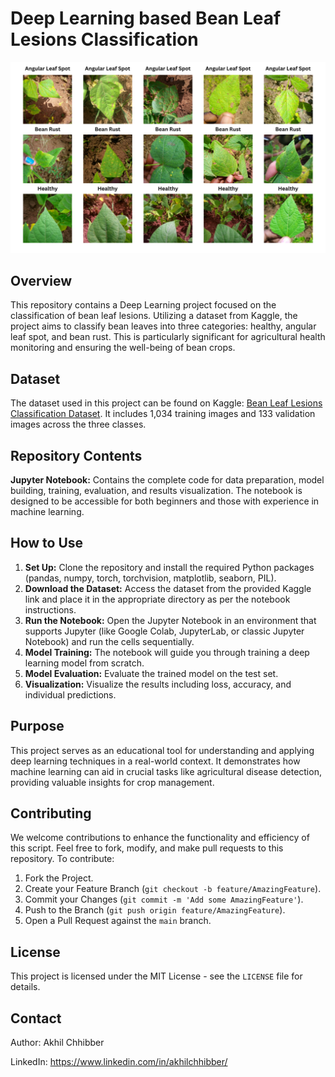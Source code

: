 # Deep Learning based Bean Leaf Lesions Classification
<p align="center">
  <img src="https://github.com/akhilchibber/Bean-Leaf-Lesions-Classification/blob/main/Bean_Leaf_Lesions.png?raw=true" alt="earthml Logo">
</p>

## Overview
This repository contains a Deep Learning project focused on the classification of bean leaf lesions. Utilizing a dataset from Kaggle, the project aims to classify bean leaves into three categories: healthy, angular leaf spot, and bean rust. This is particularly significant for agricultural health monitoring and ensuring the well-being of bean crops.

## Dataset
The dataset used in this project can be found on Kaggle: [Bean Leaf Lesions Classification Dataset](https://www.kaggle.com/datasets/marquis03/bean-leaf-lesions-classification). It includes 1,034 training images and 133 validation images across the three classes.

## Repository Contents
**Jupyter Notebook:** Contains the complete code for data preparation, model building, training, evaluation, and results visualization. The notebook is designed to be accessible for both beginners and those with experience in machine learning.

## How to Use
1. **Set Up:** Clone the repository and install the required Python packages (pandas, numpy, torch, torchvision, matplotlib, seaborn, PIL).
2. **Download the Dataset:** Access the dataset from the provided Kaggle link and place it in the appropriate directory as per the notebook instructions.
3. **Run the Notebook:** Open the Jupyter Notebook in an environment that supports Jupyter (like Google Colab, JupyterLab, or classic Jupyter Notebook) and run the cells sequentially.
4. **Model Training:** The notebook will guide you through training a deep learning model from scratch.
5. **Model Evaluation:** Evaluate the trained model on the test set.
6. **Visualization:** Visualize the results including loss, accuracy, and individual predictions.

## Purpose
This project serves as an educational tool for understanding and applying deep learning techniques in a real-world context. It demonstrates how machine learning can aid in crucial tasks like agricultural disease detection, providing valuable insights for crop management.

## Contributing
We welcome contributions to enhance the functionality and efficiency of this script. Feel free to fork, modify, and make pull requests to this repository. To contribute:

1. Fork the Project.
2. Create your Feature Branch (`git checkout -b feature/AmazingFeature`).
3. Commit your Changes (`git commit -m 'Add some AmazingFeature'`).
4. Push to the Branch (`git push origin feature/AmazingFeature`).
5. Open a Pull Request against the `main` branch.

## License

This project is licensed under the MIT License - see the `LICENSE` file for details.

## Contact

Author: Akhil Chhibber

LinkedIn: https://www.linkedin.com/in/akhilchhibber/
